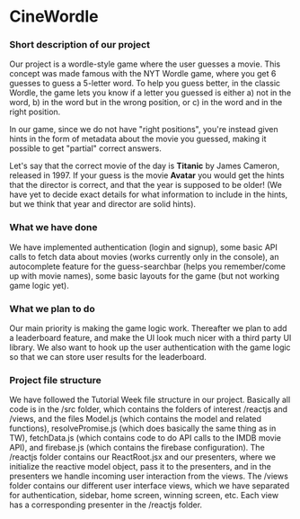 # CineWordle

### Short description of our project

Our project is a wordle-style game where the user guesses a movie. This concept was made famous with the NYT Wordle game, where you get 6 guesses to guess a 5-letter word. To help you guess better, in the classic Wordle, the game lets you know if a letter you guessed is either a) not in the word, b) in the word but in the wrong position, or c) in the word and in the right position.

In our game, since we do not have "right positions", you're instead given hints in the form of metadata about the movie you guessed, making it possible to get "partial" correct answers.

Let's say that the correct movie of the day is **Titanic** by James Cameron, released in 1997. If your guess is the movie **Avatar** you would get the hints that the director is correct, and that the year is supposed to be older! (We have yet to decide exact details for what information to include in the hints, but we think that year and director are solid hints).

### What we have done

We have implemented authentication (login and signup), some basic API calls to fetch data about movies (works currently only in the console), an autocomplete feature for the guess-searchbar (helps you remember/come up with movie names), some basic layouts for the game (but not working game logic yet).

### What we plan to do

Our main priority is making the game logic work. Thereafter we plan to add a leaderboard feature, and make the UI look much nicer with a third party UI library. We also want to hook up the user authentication with the game logic so that we can store user results for the leaderboard.

### Project file structure

We have followed the Tutorial Week file structure in our project. Basically all code is in the /src folder, which contains the folders of interest /reactjs and /views, and the files Model.js (which contains the model and related functions), resolvePromise.js (which does basically the same thing as in TW), fetchData.js (which contains code to do API calls to the IMDB movie API), and firebase.js (which contains the firebase configuration). The /reactjs folder contains our ReactRoot.jsx and our presenters, where we initialize the reactive model object, pass it to the presenters, and in the presenters we handle incoming user interaction from the views. The /views folder contains our different user interface views, which we have separated for authentication, sidebar, home screen, winning screen, etc. Each view has a corresponding presenter in the /reactjs folder.